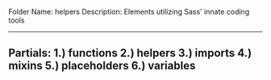 Folder Name: helpers
Description: Elements utilizing Sass' innate coding tools

----
Partials: 
1.) functions
2.) helpers
3.) imports
4.) mixins
5.) placeholders
6.) variables
----
